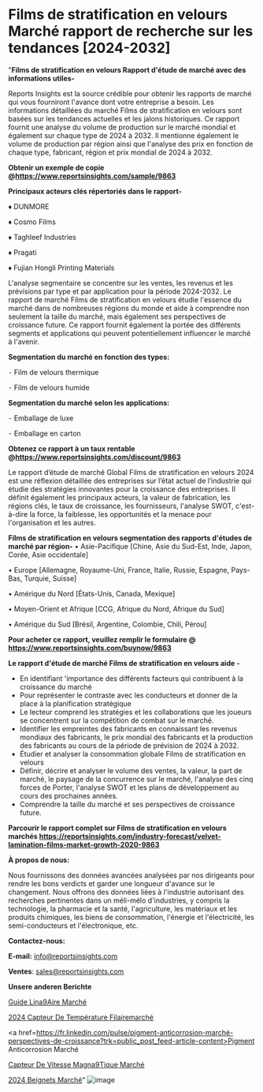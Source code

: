# Films de stratification en velours Marché rapport de recherche sur les tendances [2024-2032]

"<strong>Films de stratification en velours Rapport d'étude de marché avec des informations utiles-</strong>

Reports Insights est la source crédible pour obtenir les rapports de marché qui vous fourniront l'avance dont votre entreprise a besoin. Les informations détaillées du marché Films de stratification en velours sont basées sur les tendances actuelles et les jalons historiques. Ce rapport fournit une analyse du volume de production sur le marché mondial et également sur chaque type de 2024 à 2032. Il mentionne également le volume de production par région ainsi que l'analyse des prix en fonction de chaque type, fabricant, région et prix mondial de 2024 à 2032.

<strong><b>Obtenir un exemple de copie @</b></strong><a href=https://www.reportsinsights.com/sample/9863><strong><b>https://www.reportsinsights.com/sample/9863</b></strong></a>

<b>Principaux acteurs clés répertoriés dans le rapport-</b>

<b> </b>♦ DUNMORE

♦ Cosmo Films

♦ Taghleef Industries

♦ Pragati

♦ Fujian Hongli Printing Materials

L'analyse segmentaire se concentre sur les ventes, les revenus et les prévisions par type et par application pour la période 2024-2032. Le rapport de marché Films de stratification en velours étudie l'essence du marché dans de nombreuses régions du monde et aide à comprendre non seulement la taille du marché, mais également ses perspectives de croissance future. Ce rapport fournit également la portée des différents segments et applications qui peuvent potentiellement influencer le marché à l'avenir.

<strong>Segmentation du marché en fonction des types:</strong>


⁃ Film de velours thermique

⁃ Film de velours humide

<strong>Segmentation du marché selon les applications:</strong>


⁃ Emballage de luxe

⁃ Emballage en carton

<strong><b>Obtenez ce rapport à un taux rentable @</b></strong><a href=https://www.reportsinsights.com/discount/9863><strong><b>https://www.reportsinsights.com/discount/9863</b></strong></a>

Le rapport d’étude de marché Global Films de stratification en velours 2024 est une réflexion détaillée des entreprises sur l’état actuel de l’industrie qui étudie des stratégies innovantes pour la croissance des entreprises. Il définit également les principaux acteurs, la valeur de fabrication, les régions clés, le taux de croissance, les fournisseurs, l'analyse SWOT, c'est-à-dire la force, la faiblesse, les opportunités et la menace pour l'organisation et les autres.

<strong>Films de stratification en velours segmentation des rapports d'études de marché par région-</strong>
• Asie-Pacifique [Chine, Asie du Sud-Est, Inde, Japon, Corée, Asie occidentale]

• Europe [Allemagne, Royaume-Uni, France, Italie, Russie, Espagne, Pays-Bas, Turquie, Suisse]

• Amérique du Nord [États-Unis, Canada, Mexique]

• Moyen-Orient et Afrique [CCG, Afrique du Nord, Afrique du Sud]

• Amérique du Sud [Brésil, Argentine, Colombie, Chili, Pérou]

<strong>Pour acheter ce rapport, veuillez remplir le formulaire @   <a href=https://www.reportsinsights.com/buynow/9863>https://www.reportsinsights.com/buynow/9863</a></strong>

<strong>Le rapport d'étude de marché Films de stratification en velours aide -</strong>
<ul>
  <li>En identifiant 'importance des différents facteurs qui contribuent à la croissance du marché</li>
  <li>Pour représenter le contraste avec les conducteurs et donner de la place à la planification stratégique</li>
  <li>Le lecteur comprend les stratégies et les collaborations que les joueurs se concentrent sur la compétition de combat sur le marché.</li>
  <li>Identifier les empreintes des fabricants en connaissant les revenus mondiaux des fabricants, le prix mondial des fabricants et la production des fabricants au cours de la période de prévision de 2024 à 2032.</li>
  <li>Étudier et analyser la consommation globale Films de stratification en velours</li>
  <li>Définir, décrire et analyser le volume des ventes, la valeur, la part de marché, le paysage de la concurrence sur le marché, l'analyse des cinq forces de Porter, l'analyse SWOT et les plans de développement au cours des prochaines années.</li>
  <li>Comprendre la taille du marché et ses perspectives de croissance future.</li>
</ul>

<strong>Parcourir le rapport complet sur Films de stratification en velours marchés <a href=https://reportsinsights.com/industry-forecast/velvet-lamination-films-market-growth-2020-9863>https://reportsinsights.com/industry-forecast/velvet-lamination-films-market-growth-2020-9863</a></strong>

<strong>À propos de nous:</strong>

Nous fournissons des données avancées analysées par nos dirigeants pour rendre les bons verdicts et garder une longueur d'avance sur le changement. Nous offrons des données liées à l'industrie autorisant des recherches pertinentes dans un méli-mélo d'industries, y compris la technologie, la pharmacie et la santé, l'agriculture, les matériaux et les produits chimiques, les biens de consommation, l'énergie et l'électricité, les semi-conducteurs et l'électronique, etc.

<strong>Contactez-nous:</strong>

<strong>E-mail:</strong> <a href=mailto:info@reportsinsights.com>info@reportsinsights.com</a>

<strong>Ventes</strong>: <a href=mailto:sales@reportsinsights.com>sales@reportsinsights.com</a>

<strong>Unsere anderen Berichte</strong>

<a href=https://www.linkedin.com/pulse/guide-lin%C3%A9aire-march%C3%A9-part-et-croissance-mondiale-5x4fe/>Guide Lina9Aire Marché</a>

<a href=https://www.linkedin.com/pulse/2024-capteur-de-température-filairemarché-basé-aloqc/>2024 Capteur De Température Filairemarché</a>

<a href=https://fr.linkedin.com/pulse/pigment-anticorrosion-marché-perspectives-de-croissance?trk=public_post_feed-article-content>Pigment Anticorrosion Marché</a>

<a href=https://www.linkedin.com/pulse/capteur-de-vitesse-magn%C3%A9tique-march%C3%A9paysage-comprenant-zrqrf/>Capteur De Vitesse Magna9Tique Marché</a>

<a href=https://www.linkedin.com/pulse/2024-beignets-march%C3%A9-rapport-sc%C3%A9nario-concurrentiel-vzp6c/>2024 Beignets Marché</a>"
![image](https://github.com/daminid12/RImarket/assets/158430485/d5bed8df-1bc0-49e8-94e4-a5db6c5894a8)
